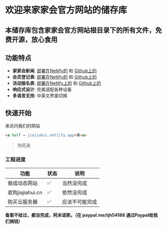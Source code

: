 # 欢迎来家家会官方网站的储存库

## 本储存库包含家家会官方网站根目录下的所有文件，免费开源，放心食用

## 功能特点

- **家家会新闻**: [部署在Netlify的](https://jiajiahui.netlify.app "部署在Netlify的") 和 [Github上的](https://github.com/ttummc/jiajiahui/blob/main/%E6%96%B0%E9%97%BB/%E6%96%B0%E9%97%BB.html "Github上的")
- **会员登记表**: [部署在Netlify的](https://jiajiahui.netlify.app/%E6%88%90%E5%91%98/000000 "部署在Netlify上的") 和 [Github上的](https://github.com/ttummc/jiajiahui/blob/main/%E6%88%90%E5%91%98/000000.html "Github上的")
- **活动报名表**: [部署在Netlify上的](https://jiajiahui.netlify.app/#activities "部署在Netlify的") 和 [Github上的](https://github.com/ttummc/jiajiahui/blob/main/index.html "Github上的")
- **响应式设计**: 完美适配各种设备
- **多语言支持**: 中英文界面切换

## 快速开始

来访问我们的网站

```HTML
<a helf = jiajiahui.netlify.app>来<a>
```

> 狗死奥

### 工程进度

| 功能 | 状态 | 说明 |
|------|------|------|
| 做成动态网站 | ✅ | 当然没完成 |
| 收购jiajiahui.cn | ✅ | 依然没完成 |
| 购买云服务器 | ✅ | 应该不可能完成 |

**备案不给过，都没完成，阿米诺斯。（在 paypal.me/tjh54188 通过Paypal给我们捐钱）**